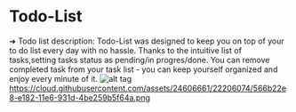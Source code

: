 # Todo-List
➜ Todo list description:
Todo-List was designed to keep you on top of your to do list every day with no hassle.
Thanks to the intuitive list of tasks,setting tasks status as pending/in progres/done. You can remove completed task from your task list - you can keep yourself organized and enjoy every minute of it.
![alt tag](https://github.com/osherkeinan/Todo-List/edit/master/todoList.png)
https://cloud.githubusercontent.com/assets/24606661/22206074/566b22e8-e182-11e6-931d-4be259b5f64a.png
